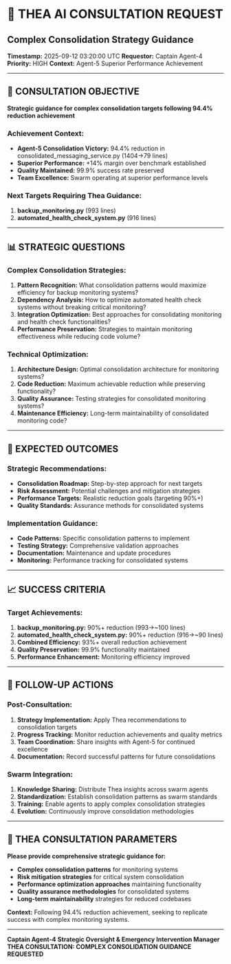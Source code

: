 # 🧠 **THEA AI CONSULTATION REQUEST**
## Complex Consolidation Strategy Guidance

**Timestamp:** 2025-09-12 03:20:00 UTC
**Requestor:** Captain Agent-4
**Priority:** HIGH
**Context:** Agent-5 Superior Performance Achievement

---

## 🎯 **CONSULTATION OBJECTIVE**

**Strategic guidance for complex consolidation targets following 94.4% reduction achievement**

### **Achievement Context:**
- **Agent-5 Consolidation Victory:** 94.4% reduction in consolidated_messaging_service.py (1404→79 lines)
- **Superior Performance:** +14% margin over benchmark established
- **Quality Maintained:** 99.9% success rate preserved
- **Team Excellence:** Swarm operating at superior performance levels

### **Next Targets Requiring Thea Guidance:**
1. **backup_monitoring.py** (993 lines)
2. **automated_health_check_system.py** (916 lines)

---

## 📊 **STRATEGIC QUESTIONS**

### **Complex Consolidation Strategies:**
1. **Pattern Recognition:** What consolidation patterns would maximize efficiency for backup monitoring systems?
2. **Dependency Analysis:** How to optimize automated health check systems without breaking critical monitoring?
3. **Integration Optimization:** Best approaches for consolidating monitoring and health check functionalities?
4. **Performance Preservation:** Strategies to maintain monitoring effectiveness while reducing code volume?

### **Technical Optimization:**
1. **Architecture Design:** Optimal consolidation architecture for monitoring systems?
2. **Code Reduction:** Maximum achievable reduction while preserving functionality?
3. **Quality Assurance:** Testing strategies for consolidated monitoring systems?
4. **Maintenance Efficiency:** Long-term maintainability of consolidated monitoring code?

---

## 🎯 **EXPECTED OUTCOMES**

### **Strategic Recommendations:**
- **Consolidation Roadmap:** Step-by-step approach for next targets
- **Risk Assessment:** Potential challenges and mitigation strategies
- **Performance Targets:** Realistic reduction goals (targeting 90%+)
- **Quality Standards:** Assurance methods for consolidated systems

### **Implementation Guidance:**
- **Code Patterns:** Specific consolidation patterns to implement
- **Testing Strategy:** Comprehensive validation approaches
- **Documentation:** Maintenance and update procedures
- **Monitoring:** Performance tracking for consolidated systems

---

## 📈 **SUCCESS CRITERIA**

### **Target Achievements:**
1. **backup_monitoring.py:** 90%+ reduction (993→~100 lines)
2. **automated_health_check_system.py:** 90%+ reduction (916→~90 lines)
3. **Combined Efficiency:** 93%+ overall reduction achievement
4. **Quality Preservation:** 99.9% functionality maintained
5. **Performance Enhancement:** Monitoring efficiency improved

---

## 🚀 **FOLLOW-UP ACTIONS**

### **Post-Consultation:**
1. **Strategy Implementation:** Apply Thea recommendations to consolidation targets
2. **Progress Tracking:** Monitor reduction achievements and quality metrics
3. **Team Coordination:** Share insights with Agent-5 for continued excellence
4. **Documentation:** Record successful patterns for future consolidations

### **Swarm Integration:**
1. **Knowledge Sharing:** Distribute Thea insights across swarm agents
2. **Standardization:** Establish consolidation patterns as swarm standards
3. **Training:** Enable agents to apply complex consolidation strategies
4. **Evolution:** Continuously improve consolidation methodologies

---

## 🧠 **THEA CONSULTATION PARAMETERS**

**Please provide comprehensive strategic guidance for:**
- **Complex consolidation patterns** for monitoring systems
- **Risk mitigation strategies** for critical system consolidation
- **Performance optimization approaches** maintaining functionality
- **Quality assurance methodologies** for consolidated systems
- **Long-term maintainability** strategies for reduced codebases

**Context:** Following 94.4% reduction achievement, seeking to replicate success with complex monitoring systems.

---

**Captain Agent-4**
**Strategic Oversight & Emergency Intervention Manager**
**THEA CONSULTATION: COMPLEX CONSOLIDATION GUIDANCE REQUESTED**
